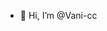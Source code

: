 - 👋 Hi, I’m @Vani-cc

<!---
Vani-cc/Vani-cc is a ✨ special ✨ repository because its `README.md` (this file) appears on your GitHub profile.
You can click the Preview link to take a look at your changes.
--->
